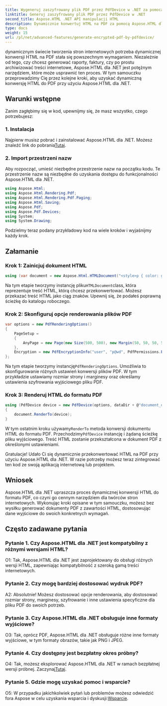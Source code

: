 ```yaml
---
title: Wygeneruj zaszyfrowany plik PDF przez PdfDevice w .NET za pomocą Aspose.HTML
linktitle: Generuj zaszyfrowany plik PDF przez PdfDevice w .NET
second_title: Aspose.HTML .NET API manipulacji HTML
description: Dynamicznie konwertuj HTML na PDF za pomocą Aspose.HTML dla .NET. Łatwa integracja, konfigurowalne opcje i solidna wydajność.
type: docs
weight: 15
url: /pl/net/advanced-features/generate-encrypted-pdf-by-pdfdevice/
---
```


dynamicznym świecie tworzenia stron internetowych potrzeba dynamicznej konwersji HTML na PDF stała się powszechnym wymaganiem. Niezależnie od tego, czy chcesz generować raporty, faktury, czy po prostu archiwizować treści internetowe, Aspose.HTML dla .NET jest potężnym narzędziem, które może usprawnić ten proces. W tym samouczku przeprowadzimy Cię przez kolejne kroki, aby uzyskać dynamiczną konwersję HTML do PDF przy użyciu Aspose.HTML dla .NET.

## Warunki wstępne

Zanim zagłębimy się w kod, upewnijmy się, że masz wszystko, czego potrzebujesz:

### 1. Instalacja

 Najpierw musisz pobrać i zainstalować Aspose.HTML dla .NET. Możesz znaleźć link do pobrania[Tutaj](https://releases.aspose.com/html/net/).

### 2. Import przestrzeni nazw

Aby rozpocząć, umieść niezbędne przestrzenie nazw na początku kodu. Te przestrzenie nazw są niezbędne do uzyskania dostępu do funkcjonalności Aspose.HTML dla .NET.

```csharp
using Aspose.Html;
using Aspose.Html.Rendering.Pdf;
using Aspose.Html.Rendering.Pdf.Paging;
using Aspose.Html.Saving;
using Aspose.Pdf;
using Aspose.Pdf.Devices;
using System;
using System.Drawing;
```

Podzielmy teraz podany przykładowy kod na wiele kroków i wyjaśnijmy każdy krok.

## Załamanie

### Krok 1: Zainicjuj dokument HTML

```csharp
using (var document = new Aspose.Html.HTMLDocument("<style>p { color: green; }</style><p>my first paragraph</p>", @"c:\work\"))
```

 Na tym etapie tworzymy instancję pliku`HTMLDocument`class, która reprezentuje treść HTML, którą chcesz przekonwertować. Możesz przekazać treść HTML jako ciąg znaków. Upewnij się, że podałeś poprawną ścieżkę do katalogu roboczego.

### Krok 2: Skonfiguruj opcje renderowania plików PDF

```csharp
var options = new PdfRenderingOptions()
{
    PageSetup =
    {
        AnyPage = new Page(new Size(500, 500), new Margin(50, 50, 50, 50))
    },
    Encryption = new PdfEncryptionInfo("user", "p@wd", PdfPermissions.PrintDocument, PdfEncryptionAlgorithm.RC4_128)
};
```

 Na tym etapie tworzymy instancję`PdfRenderingOptions`. Umożliwia to skonfigurowanie różnych ustawień konwersji plików PDF. W tym przykładzie ustawiamy rozmiar strony i marginesy oraz określamy ustawienia szyfrowania wyjściowego pliku PDF.

### Krok 3: Renderuj HTML do formatu PDF

```csharp
using (PdfDevice device = new PdfDevice(options, dataDir + @"document_out.pdf"))
{
    document.RenderTo(device);
}
```

 W tym ostatnim kroku używamy`RenderTo` metoda konwersji dokumentu HTML do formatu PDF. Przechodzimy`PdfDevice` instancję i żądaną ścieżkę pliku wyjściowego. Treść HTML zostanie przekształcona w dokument PDF z określonymi ustawieniami.

Gratulacje! Udało Ci się dynamicznie przekonwertować HTML na PDF przy użyciu Aspose.HTML dla .NET. W razie potrzeby możesz teraz zintegrować ten kod ze swoją aplikacją internetową lub projektem.

## Wniosek

Aspose.HTML dla .NET upraszcza proces dynamicznej konwersji HTML do formatu PDF, co czyni go cennym narzędziem dla twórców stron internetowych. Wykonując kroki opisane w tym samouczku, możesz bez wysiłku generować dokumenty PDF z zawartości HTML, dostosowując dane wyjściowe do swoich konkretnych wymagań.

## Często zadawane pytania

### Pytanie 1. Czy Aspose.HTML dla .NET jest kompatybilny z różnymi wersjami HTML?

O1: Tak, Aspose.HTML dla .NET jest zaprojektowany do obsługi różnych wersji HTML, zapewniając kompatybilność z szeroką gamą treści internetowych.

### Pytanie 2. Czy mogę bardziej dostosować wydruk PDF?

A2: Absolutnie! Możesz dostosować opcje renderowania, aby dostosować rozmiar strony, marginesy, szyfrowanie i inne ustawienia specyficzne dla pliku PDF do swoich potrzeb.

### Pytanie 3. Czy Aspose.HTML dla .NET obsługuje inne formaty wyjściowe?

O3: Tak, oprócz PDF, Aspose.HTML dla .NET obsługuje różne inne formaty wyjściowe, w tym formaty obrazów, takie jak PNG i JPEG.

### Pytanie 4. Czy dostępny jest bezpłatny okres próbny?

O4: Tak, możesz eksplorować Aspose.HTML dla .NET w ramach bezpłatnej wersji próbnej. Zaczynaj[Tutaj](https://releases.aspose.com/).

### Pytanie 5. Gdzie mogę uzyskać pomoc i wsparcie?

 O5: W przypadku jakichkolwiek pytań lub problemów możesz odwiedzić fora Aspose w celu uzyskania wsparcia i dyskusji:[Wsparcie](https://forum.aspose.com/).